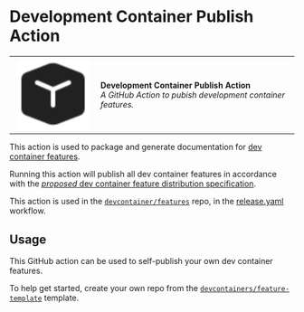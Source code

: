 # Development Container Publish Action

<table style="width: 100%; border-style: none;"><tr>
<td style="width: 140px; text-align: center;"><a href="https://github.com/devcontainers"><img width="128px" src="https://raw.githubusercontent.com/microsoft/fluentui-system-icons/78c9587b995299d5bfc007a0077773556ecb0994/assets/Cube/SVG/ic_fluent_cube_32_filled.svg" alt="devcontainers organization logo"/></a></td>
<td>
<strong>Development Container Publish Action</strong><br />
<i>A GitHub Action to pubish development container features.
</td>
</tr></table>

This action is used to package and generate documentation for [dev container features](https://containers.dev/implementors/features/).  

Running this action will publish all dev container features in accordance with the [_proposed_ dev container feature distribution specification](https://containers.dev/implementors/features-distribution/).

This action is used in the [`devcontainer/features`](https://github.com/devcontainers/features) repo, in the [release.yaml](https://github.com/devcontainers/features/blob/main/.github/workflows/release.yaml) workflow.

## Usage

This GitHub action can be used to self-publish your own dev container features.

To help get started, create your own repo from the [`devcontainers/feature-template`](https://github.com/devcontainers/feature-template) template.